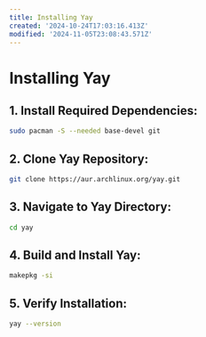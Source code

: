 ```yaml
---
title: Installing Yay
created: '2024-10-24T17:03:16.413Z'
modified: '2024-11-05T23:08:43.571Z'
---
```


# Installing Yay

## 1. Install Required Dependencies:
``` bash
sudo pacman -S --needed base-devel git
```
## 2. Clone Yay Repository:
``` bash
git clone https://aur.archlinux.org/yay.git
```
## 3. Navigate to Yay Directory:
``` bash
cd yay
```
## 4. Build and Install Yay:
``` bash
makepkg -si
```
## 5. Verify Installation:
``` bash
yay --version
```

